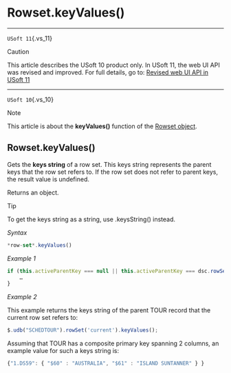 # Rowset.keyValues()



----

`USoft 11`{.vs_11}

> [!CAUTION]
> This article describes the USoft 10 product only.
> In USoft 11, the web UI API was revised and improved. For full details, go to:
> [Revised web UI API in USoft 11](/docs/Web%20and%20app%20UIs/UDB%20udb/Revised%20web%20UI%20API%20in%20USoft%2011.md)

----

`USoft 10`{.vs_10}

> [!NOTE]
> This article is about the **keyValues()** function of the [Rowset object](/docs/Web%20and%20app%20UIs/UDB%20Rowset/UDB%20Rowset%20object.md).

## **Rowset.keyValues()**

Gets the **keys string** of a row set. This keys string represents the parent keys that the row set refers to. If the row set does not refer to parent keys, the result value is undefined.

Returns an object.

> [!TIP]
> To get the keys string as a string, use .keysString() instead.

*Syntax*

```js
*row-set*.keyValues()
```

*Example 1*

```js
if (this.activeParentKey === null || this.activeParentKey === dsc.rowSet(pRef).keyValues()) {
    …
}
```

*Example 2*

This example returns the keys string of the parent TOUR record that the current row set refers to:

```js
$.udb("SCHEDTOUR").rowSet('current').keyValues();
```

Assuming that TOUR has a composite primary key spanning 2 columns, an example value for such a keys string is:

```js
{"1.DS59": { "$60" : "AUSTRALIA", "$61" : "ISLAND SUNTANNER" } }
```

 

 